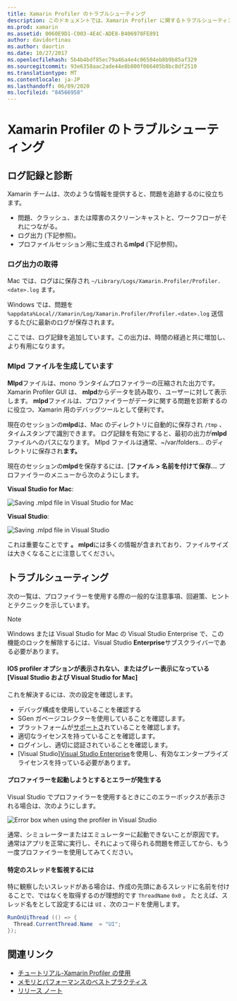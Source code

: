 ```yaml
---
title: Xamarin Profiler のトラブルシューティング
description: このドキュメントでは、Xamarin Profiler に関するトラブルシューティング情報を提供します。 ログ記録と診断、IDE、およびその他のトピックに関連する問題について説明します。
ms.prod: xamarin
ms.assetid: 0060E9D1-C003-4E4C-ADE8-B406978FE891
author: davidortinau
ms.author: daortin
ms.date: 10/27/2017
ms.openlocfilehash: 5b4b4bdf85ec79a46a4e4c06504eb8b9b85af329
ms.sourcegitcommit: 93e6358aac2ade44e8b800f066405b8bc8df2510
ms.translationtype: MT
ms.contentlocale: ja-JP
ms.lasthandoff: 06/09/2020
ms.locfileid: "84566958"
---
```

# <a name="xamarin-profiler-troubleshooting"></a>Xamarin Profiler のトラブルシューティング

## <a name="logging-and-diagnostics"></a>ログ記録と診断

Xamarin チームは、次のような情報を提供すると、問題を追跡するのに役立ちます。

- 問題、クラッシュ、または障害のスクリーンキャストと、ワークフローがそれにつながる。
- ログ出力 (下記参照)。
- プロファイルセッション用に生成される**mlpd** (下記参照)。

### <a name="getting-log-outputs"></a>ログ出力の取得

Mac では、ログはに保存され `~/Library/Logs/Xamarin.Profiler/Profiler.<date>.log` ます。

Windows では、問題を `%appdata%Local//Xamarin/Log/Xamarin.Profiler/Profiler.<date>.log` 送信するたびに最新のログが保存されます。

ここでは、ログ記録を追加しています。この出力は、時間の経過と共に増加し、より有用になります。

<a name="gen_mlpd"></a>

### <a name="generating-mlpd-files"></a>Mlpd ファイルを生成しています

**Mlpd**ファイルは、mono ランタイムプロファイラーの圧縮された出力です。 Xamarin Profiler GUI は、 **mlpd**からデータを読み取り、ユーザーに対して表示します。 **mlpd**ファイルは、プロファイラーがデータに関する問題を診断するのに役立つ、Xamarin 用のデバッグツールとして便利です。

現在のセッションの**mlpd**は、Mac のディレクトリに自動的に保存され `/tmp` 、タイムスタンプで識別できます。 ログ記録を有効にすると、最初の出力が**mlpd**ファイルへのパスになります。 Mlpd ファイルは通常、~/var/folders... のディレクトリに保存され**ます。**

現在のセッションの**mlpd**を保存するには、[**ファイル > 名前を付けて保存...** プロファイラーのメニューから次のようにします。

**Visual Studio for Mac**:

![](troubleshooting-images/image17.png "Saving .mlpd file in Visual Studio for Mac")

**Visual Studio**:

![](troubleshooting-images/image17-vs.png "Saving .mlpd file in Visual Studio")

これは重要なことです **。 mlpd**には多くの情報が含まれており、ファイルサイズは大きくなることに注意してください。

## <a name="troubleshooting"></a>トラブルシューティング

次の一覧は、プロファイラーを使用する際の一般的な注意事項、回避策、ヒントとテクニックを示しています。

> [!NOTE]
> Windows または Visual Studio for Mac の Visual Studio Enterprise で、この機能のロックを解除するには、Visual Studio **Enterprise**サブスクライバーである必要があります。

#### <a name="i-cant-see-the-ios-profiler-option-or-it-is-greyed-out-visual-studio-and-visual-studio-for-mac"></a>IOS profiler オプションが表示されない、またはグレー表示になっている [Visual Studio および Visual Studio for Mac]

これを解決するには、次の設定を確認します。

- デバッグ構成を使用していることを確認する
- SGen ガベージコレクターを使用していることを確認します。
- プラットフォームが[サポートさ](~/tools/profiler/index.md#Profiler_Support)れていることを確認します。
- 適切なライセンスを持っていることを確認します。
- ログインし、適切に認証されていることを確認します。
- [Visual Studio][Visual Studio Enterprise](https://visualstudio.microsoft.com/vs/enterprise/)を使用し、有効なエンタープライズライセンスを持っている必要があります。

#### <a name="i-get-an-error-when-i-try-to-launch-the-profiler"></a>プロファイラーを起動しようとするとエラーが発生する

Visual Studio でプロファイラーを使用するときにこのエラーボックスが表示される場合は、次のようにします。

![](troubleshooting-images/error.png "Error box when using the profiler in Visual Studio")

通常、シミュレーターまたはエミュレーターに起動できないことが原因です。 通常はアプリを正常に実行し、それによって得られる問題を修正してから、もう一度プロファイラーを使用してみてください。

#### <a name="to-watch-a-specific-thread"></a>特定のスレッドを監視するには

特に観察したいスレッドがある場合は、作成の先頭にあるスレッドに名前を付けることで、ではなくを取得するのが理想的です `ThreadName` `0x0` 。 たとえば、スレッド名をとして設定するには `UI` 、次のコードを使用します。

```csharp
RunOnUiThread (() => {
  Thread.CurrentThread.Name  = "UI";
});
```

## <a name="related-links"></a>関連リンク

- [チュートリアル-Xamarin Profiler の使用](~/tools/profiler/index.md)
- [メモリとパフォーマンスのベストプラクティス](~/cross-platform/deploy-test/memory-perf-best-practices.md)
- [リリース ノート](https://github.com/xamarin/release-notes-archive/blob/master/release-notes/profiler/preview/index.md)
